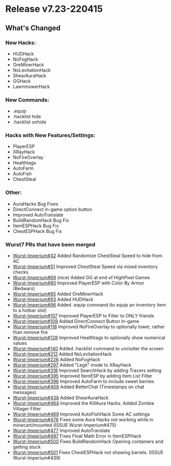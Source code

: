 # Release v7.23-220415
## What's Changed
### New Hacks:
* HUDHack
* NoFogHack
* OreMinerHack
* NoLevitationHack
* ShearAuraHack
* GGHack
* LawnmowerHack


### New Commands:
* .equip
* .hacklist hide
* .hacklist unhide

### Hacks with New Features/Settings:
* PlayerESP
* XRayHack
* NoFireOverlay
* Healthtags
* AutoFarm
* AutoFish
* ChestSteal

### Other:
* AuraHacks Bug Fixes
* DirectConnect in-game option button
* Improved AutoTranslate
* BuildRandomHack Bug Fix
* ItemESPHack Bug Fix
* ChestESPHack Bug Fix

### Wurst7 PRs that have been merged
* [Wurst-Imperium#42](#https://github.com/Wurst-Imperium/Wurst7/pull/42) Added Randomize ChestSteal Speed to hide from AC
* [Wurst-Imperium#51](#https://github.com/Wurst-Imperium/Wurst7/pull/51) Improved ChestSteal Speed via mixed inventory checks
* [Wurst-Imperium#69](#https://github.com/Wurst-Imperium/Wurst7/pull/69) (nice) Added GG at end of HighPixel Games
* [Wurst-Imperium#80](#https://github.com/Wurst-Imperium/Wurst7/pull/80) Improved PlayerESP with Color By Armor (Bedwars)
* [Wurst-Imperium#85](#https://github.com/Wurst-Imperium/Wurst7/pull/85) Added OreMinerHack
* [Wurst-Imperium#93](#https://github.com/Wurst-Imperium/Wurst7/pull/93) Added HUDHack
* [Wurst-Imperium#96](#https://github.com/Wurst-Imperium/Wurst7/pull/96) Added .equip command (to equip an inventory item to a hotbar slot)
* [Wurst-Imperium#107](https://github.com/Wurst-Imperium/Wurst7/pull/107) Improved PlayerESP to Filter to ONLY friends
* [Wurst-Imperium#109](https://github.com/Wurst-Imperium/Wurst7/pull/109) Added DirectConnect Button In-game
* [Wurst-Imperium#118](https://github.com/Wurst-Imperium/Wurst7/pull/118) Improved NoFireOverlay to optionally lower, rather than remove fire
* [Wurst-Imperium#128](https://github.com/Wurst-Imperium/Wurst7/pull/128) Improved Healthtags to optionally show numerical values
* [Wurst-Imperium#140](https://github.com/Wurst-Imperium/Wurst7/pull/140) Added .hacklist command to unclutter the screen
* [Wurst-Imperium#212](https://github.com/Wurst-Imperium/Wurst7/pull/212) Added NoLevitationHack
* [Wurst-Imperium#226](https://github.com/Wurst-Imperium/Wurst7/pull/226) Added NoFogHack
* [Wurst-Imperium#297](https://github.com/Wurst-Imperium/Wurst7/pull/297) Added "Legit" mode to XRayHack
* [Wurst-Imperium#318](https://github.com/Wurst-Imperium/Wurst7/pull/318) Improved SearchHack by adding Tracers setting
* [Wurst-Imperium#395](https://github.com/Wurst-Imperium/Wurst7/pull/395) Improved ItemESP by adding Item List Filter
* [Wurst-Imperium#396](https://github.com/Wurst-Imperium/Wurst7/pull/396) Improved AutoFarm to include sweet berries
* [Wurst-Imperium#409](https://github.com/Wurst-Imperium/Wurst7/pull/409) Added BetterChat (Timestamps on chat messages)
* [Wurst-Imperium#438](https://github.com/Wurst-Imperium/Wurst7/pull/438) Added ShearAuraHack
* [Wurst-Imperium#464](https://github.com/Wurst-Imperium/Wurst7/pull/464) Improved the KillAura Hacks. Added Zombie Villager Filter
* [Wurst-Imperium#469](https://github.com/Wurst-Imperium/Wurst7/pull/469) Improved AutoFishHack Some AC settings
* [Wurst-Imperium#476](https://github.com/Wurst-Imperium/Wurst7/pull/476) Fixes some Aura Hacks not working while in minecart/mounted (ISSUE Wurst-Imperium#475)
* [Wurst-Imperium#477](https://github.com/Wurst-Imperium/Wurst7/pull/477) Improved AutoTranslate
* [Wurst-Imperium#497](https://github.com/Wurst-Imperium/Wurst7/pull/497) Fixes Float Math Error in ItemESPHack
* [Wurst-Imperium#500](https://github.com/Wurst-Imperium/Wurst7/pull/500) Fixes BuildRandomHack Opening containers and getting stuck
* [Wurst-Imperium#501](https://github.com/Wurst-Imperium/Wurst7/pull/501) Fixes ChestESPHack not showing barrels. (ISSUE Wurst-Imperium#439)

